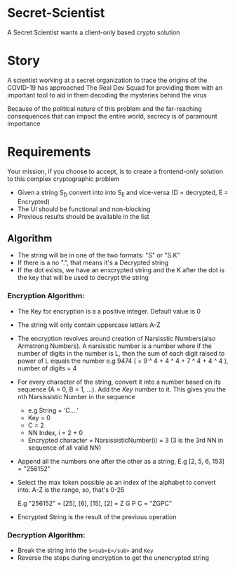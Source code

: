 # Secret-Scientist

A Secret Scientist wants a client-only based crypto solution

# Story

A scientist working at a secret organization to trace the origins of the COVID-19 has approached The Real Dev Squad for providing them with an important tool to aid in them decoding the mysteries behind the virus

Because of the political nature of this problem and the far-reaching consequences that can impact the entire world, secrecy is of paramount importance

# Requirements

Your mission, if you choose to accept, is to create a frontend-only solution to this complex cryptographic problem

- Given a string S<sub>D</sub> convert into into S<sub>E</sub> and vice-versa (D = decrypted, E = Encrypted)
- The UI should be functional and non-blocking
- Previous results should be available in the list

## Algorithm

- The string will be in one of the two formats: "S" or "S.K"
- If there is a no ".", that means it's a Decrypted string
- If the dot exists, we have an enxcrypted string and the K after the dot is the key that will be used to decrypt the string

### Encryption Algorithm:

- The Key for encryption is a a positive integer. Default value is 0
- The string will only contain uppercase letters A-Z
- The encryption revolves around creation of Narsisstic Numbers(also Armstrong Numbers). A narsisstic number is a number where if the number of digits in the number is L, then the sum of each digit raised to power of L equals the number
  e.g 9474 ( = 9 ^ 4 + 4 ^ 4 + 7 ^ 4 + 4 ^ 4 ), number of digits = 4
- For every character of the string, convert it into a number based on its sequence (A = 0, B = 1, ...). Add the _Key_ number to it. This gives you the nth Narsissistic Number in the sequence
  - e.g String = 'C....'
  - Key = 0
  - C = 2
  - NN Index, i = 2 + 0
  - Encrypted character = NarsissisticNumber(i) = 3 (3 is the 3rd NN in sequence of all valid NN)
- Append all the numbers one after the other as a string,
  E.g [2, 5, 6, 153] = "256152"
- Select the max token possible as an index of the alphabet to convert into. A-Z is the range, so, that's 0-25

  E.g "256152" = [25], [6], [15], [2] = Z G P C = "ZGPC"

- Encrypted String is the result of the previous operation

### Decryption Algorithm:

- Break the string into the `S<sub>E</sub>` and `Key`
- Reverse the steps during encryption to get the unencrypted string
